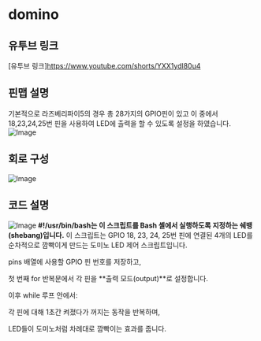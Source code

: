 # domino

## 유투브 링크
[유투브 링크]https://www.youtube.com/shorts/YXX1ydl80u4

## 핀맵 설명
기본적으로 라즈베리파이5의 경우 총 28가지의 GPIO핀이 있고 이 중에서 18,23,24,25번 핀을 사용하여 LED에 출력을 할 수 있도록 설정을 하였습니다. 
![Image](https://github.com/user-attachments/assets/91a40300-df88-41c1-b4ad-d3401d6f2902)

## 회로 구성
![Image](https://github.com/user-attachments/assets/037cb5ed-d59f-4b2b-959f-78ac4cbb5bd3)

## 코드 설명
![Image](https://github.com/user-attachments/assets/04935a72-5269-411e-b8c6-6569e8727123)
**#!/usr/bin/bash는 이 스크립트를 Bash 셸에서 실행하도록 지정하는 쉐뱅(shebang)입니다.**
이 스크립트는 GPIO 18, 23, 24, 25번 핀에 연결된 4개의 LED를 순차적으로 깜빡이게 만드는 도미노 LED 제어 스크립트입니다.

pins 배열에 사용할 GPIO 핀 번호를 저장하고,

첫 번째 for 반복문에서 각 핀을 **출력 모드(output)**로 설정합니다.

이후 while 루프 안에서:

각 핀에 대해 1초간 켜졌다가 꺼지는 동작을 반복하며,

LED들이 도미노처럼 차례대로 깜빡이는 효과를 줍니다.

